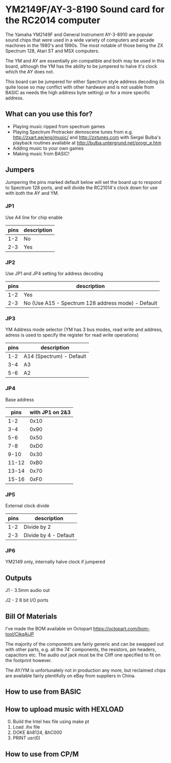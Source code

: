 # YM2149F/AY-3-8190 Sound card for the RC2014 computer

The Yamaha YM2149F and General Instrument AY-3-8910 are popular sound chips that were used in a wide variety of computers and arcade machines in the 1980's and 1990s. The most notable of those being the ZX Spectrum 128, Atari ST and MSX computers.

The YM and AY are essentially pin compatible and both may be used in this board, although the YM has the ability to be jumpered to halve it's clock which the AY does not.

This board can be jumpered for either Spectrum style address decoding (is quite loose so may conflict with other hardware and is not usable from BASIC as needs the high address byte setting) or for a more specific address.

## What can you use this for?

* Playing music ripped from spectrum games
* Playing Spectrum Protracker demoscene tunes from e.g. http://zxart.ee/eng/music/ and http://zxtunes.com with Sergei Bulba's playback routines available at http://bulba.untergrund.net/progr_e.htm
* Adding music to your own games
* Making music from BASIC!

## Jumpers

Jumpering the pins marked default below will set the board up to respond to Spectrum 128 ports, and will divide the RC21014's clock down for use with both the AY and YM.

### JP1
Use A4 line for chip enable

pins|description
----|------------
1-2 | No
2-3 | Yes

### JP2
Use JP1 and JP4 setting for address decoding

pins|description
----|------------
1-2 | Yes
2-3 | No (Use A15 - Spectrum 128 address mode) - Default

### JP3
YM Address mode selector (YM has 3 bus modes, read write and address, adress is used to specify the register for read write operations)

pins|description
----|------------
1-2 | A14 (Spectrum) - Default
3-4 | A3
5-6 | A2

### JP4
Base address

pins|with JP1 on 2&3
----|------------
1-2 | 0x10
3-4 | 0x90
5-6 | 0x50
7-8 | 0xD0
9-10 | 0x30
11-12 | 0xB0
13-14 | 0x70
15-16 | 0xF0

### JP5
External clock divide

pins|description
----|------------
1-2 | Divide by 2
2-3 | Divide by 4 - Default

### JP6

YM2149 only, internally halve clock if jumpered

## Outputs

J1 - 3.5mm audio out

J2 - 2 8 bit I/O ports

## Bill Of Materials

I've made the BOM available on Octopart https://octopart.com/bom-tool/CikqAiJP

The majority of the components are fairly generic and can be swapped out with other parts, e.g. all the 74' components, the resistors, pin headers, capacitors etc. The audio out jack must be the Cliff one specified to fit on the footprint however.

The AY/YM is unfortunately not in production any more, but reclaimed chips are available fairly plentifully on eBay from suppliers in China.

## How to use from BASIC

## How to upload music with HEXLOAD

0. Build the Intel hex file using make pt
1. Load .ihx file
2. DOKE &h8124, &hC000
3. PRINT usr(0)

## How to use from CP/M
